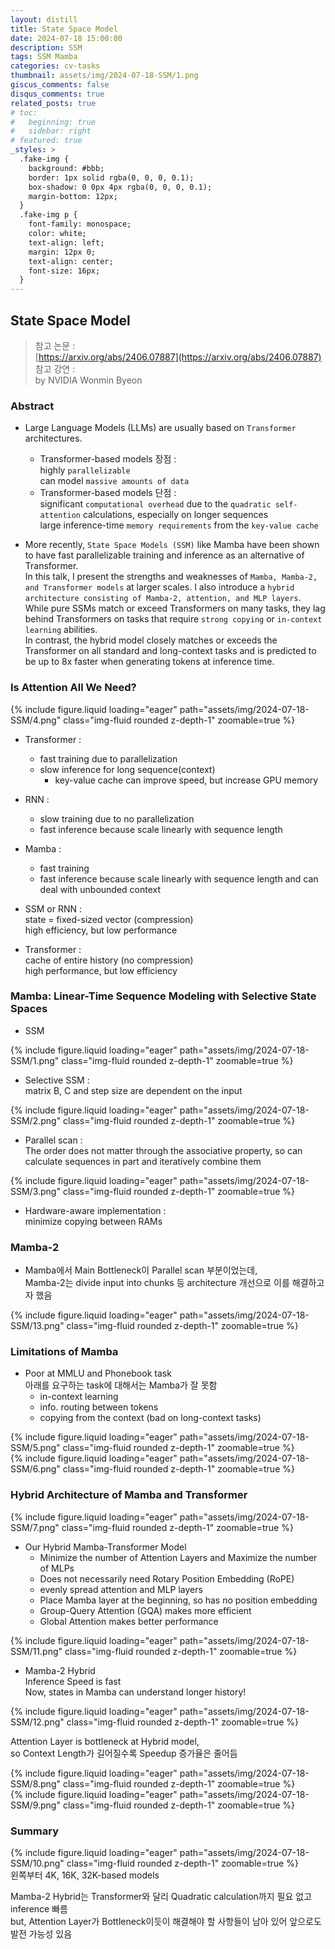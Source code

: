 ```yaml
---
layout: distill
title: State Space Model
date: 2024-07-18 15:00:00
description: SSM
tags: SSM Mamba
categories: cv-tasks
thumbnail: assets/img/2024-07-18-SSM/1.png
giscus_comments: false
disqus_comments: true
related_posts: true
# toc:
#   beginning: true
#   sidebar: right
# featured: true
_styles: >
  .fake-img {
    background: #bbb;
    border: 1px solid rgba(0, 0, 0, 0.1);
    box-shadow: 0 0px 4px rgba(0, 0, 0, 0.1);
    margin-bottom: 12px;
  }
  .fake-img p {
    font-family: monospace;
    color: white;
    text-align: left;
    margin: 12px 0;
    text-align: center;
    font-size: 16px;
  }
---
```


## State Space Model

> 참고 논문 :  
[https://arxiv.org/abs/2406.07887](https://arxiv.org/abs/2406.07887)  
참고 강연 :  
by NVIDIA Wonmin Byeon

### Abstract

- Large Language Models (LLMs) are usually based on `Transformer` architectures.  
  - Transformer-based models 장점 :  
  highly `parallelizable`  
  can model `massive amounts of data`  
  - Transformer-based models 단점 :  
  significant `computational overhead` due to the `quadratic self-attention` calculations, especially on longer sequences  
  large inference-time `memory requirements` from the `key-value cache`  
  
- More recently, `State Space Models (SSM)` like Mamba have been shown to have fast parallelizable training and inference as an alternative of Transformer.  
In this talk, I present the strengths and weaknesses of `Mamba, Mamba-2, and Transformer models` at larger scales. I also introduce a `hybrid architecture consisting of Mamba-2, attention, and MLP layers`.  
While pure SSMs match or exceed Transformers on many tasks, they lag behind Transformers on tasks that require `strong copying` or `in-context learning` abilities.  
In contrast, the hybrid model closely matches or exceeds the Transformer on all standard and long-context tasks and is predicted to be up to 8x faster when generating tokens at inference time.  

### Is Attention All We Need?

<div class="row mt-3">
    <div class="col-sm mt-3 mt-md-0">
        {% include figure.liquid loading="eager" path="assets/img/2024-07-18-SSM/4.png" class="img-fluid rounded z-depth-1" zoomable=true %}
    </div>
</div>

- Transformer :  
  - fast training due to parallelization 
  - slow inference for long sequence(context)  
    - key-value cache can improve speed, but increase GPU memory  

- RNN :  
  - slow training due to no parallelization  
  - fast inference because scale linearly with sequence length

- Mamba :  
  - fast training
  - fast inference because scale linearly with sequence length and can deal with unbounded context

- SSM or RNN :  
state = fixed-sized vector (compression)  
high efficiency, but low performance

- Transformer :  
cache of entire history (no compression)  
high performance, but low efficiency  

### Mamba: Linear-Time Sequence Modeling with Selective State Spaces

- SSM 

<div class="row mt-3">
    <div class="col-sm mt-3 mt-md-0">
        {% include figure.liquid loading="eager" path="assets/img/2024-07-18-SSM/1.png" class="img-fluid rounded z-depth-1" zoomable=true %}
    </div>
</div>

- Selective SSM :  
matrix B, C and step size are dependent on the input  

<div class="row mt-3">
    <div class="col-sm mt-3 mt-md-0">
        {% include figure.liquid loading="eager" path="assets/img/2024-07-18-SSM/2.png" class="img-fluid rounded z-depth-1" zoomable=true %}
    </div>
</div>

- Parallel scan :  
The order does not matter through the associative property, so can calculate sequences in part and iteratively combine them

<div class="row mt-3">
    <div class="col-sm mt-3 mt-md-0">
        {% include figure.liquid loading="eager" path="assets/img/2024-07-18-SSM/3.png" class="img-fluid rounded z-depth-1" zoomable=true %}
    </div>
</div>

- Hardware-aware implementation :  
minimize copying between RAMs  

### Mamba-2

- Mamba에서 Main Bottleneck이 Parallel scan 부분이었는데,  
Mamba-2는 divide input into chunks 등 architecture 개선으로 이를 해결하고자 했음

<div class="row mt-3">
    <div class="col-sm mt-3 mt-md-0">
        {% include figure.liquid loading="eager" path="assets/img/2024-07-18-SSM/13.png" class="img-fluid rounded z-depth-1" zoomable=true %}
    </div>
</div>

### Limitations of Mamba

- Poor at MMLU and Phonebook task  
아래를 요구하는 task에 대해서는 Mamba가 잘 못함
  - in-context learning  
  - info. routing between tokens  
  - copying from the context (bad on long-context tasks)

<div class="row mt-3">
    <div class="col-sm mt-3 mt-md-0">
        {% include figure.liquid loading="eager" path="assets/img/2024-07-18-SSM/5.png" class="img-fluid rounded z-depth-1" zoomable=true %}
    </div>
</div>

<div class="row mt-3">
    <div class="col-sm mt-3 mt-md-0">
        {% include figure.liquid loading="eager" path="assets/img/2024-07-18-SSM/6.png" class="img-fluid rounded z-depth-1" zoomable=true %}
    </div>
</div>

### Hybrid Architecture of Mamba and Transformer

<div class="row mt-3">
    <div class="col-sm mt-3 mt-md-0">
        {% include figure.liquid loading="eager" path="assets/img/2024-07-18-SSM/7.png" class="img-fluid rounded z-depth-1" zoomable=true %}
    </div>
</div>

- Our Hybrid Mamba-Transformer Model
  - Minimize the number of Attention Layers and Maximize the number of MLPs
  - Does not necessarily need Rotary Position Embedding (RoPE)
  - evenly spread attention and MLP layers
  - Place Mamba layer at the beginning, so has no position embedding
  - Group-Query Attention (GQA) makes more efficient 
  - Global Attention makes better performance

<div class="row mt-3">
    <div class="col-sm mt-3 mt-md-0">
        {% include figure.liquid loading="eager" path="assets/img/2024-07-18-SSM/11.png" class="img-fluid rounded z-depth-1" zoomable=true %}
    </div>
</div>

- Mamba-2 Hybrid  
Inference Speed is fast  
Now, states in Mamba can understand longer history!  

<div class="row mt-3">
    <div class="col-sm mt-3 mt-md-0">
        {% include figure.liquid loading="eager" path="assets/img/2024-07-18-SSM/12.png" class="img-fluid rounded z-depth-1" zoomable=true %}
    </div>
</div>

Attention Layer is bottleneck at Hybrid model,  
so Context Length가 길어질수록 Speedup 증가율은 줄어듬

<div class="row mt-3">
    <div class="col-sm mt-3 mt-md-0">
        {% include figure.liquid loading="eager" path="assets/img/2024-07-18-SSM/8.png" class="img-fluid rounded z-depth-1" zoomable=true %}
    </div>
</div>

<div class="row mt-3">
    <div class="col-sm mt-3 mt-md-0">
        {% include figure.liquid loading="eager" path="assets/img/2024-07-18-SSM/9.png" class="img-fluid rounded z-depth-1" zoomable=true %}
    </div>
</div>

### Summary

<div class="row mt-3">
    <div class="col-sm mt-3 mt-md-0">
        {% include figure.liquid loading="eager" path="assets/img/2024-07-18-SSM/10.png" class="img-fluid rounded z-depth-1" zoomable=true %}
    </div>
</div>
<div class="caption">
    왼쪽부터 4K, 16K, 32K-based models
</div>

Mamba-2 Hybrid는 Transformer와 달리 Quadratic calculation까지 필요 없고 inference 빠름  
but, Attention Layer가 Bottleneck이듯이 해결해야 할 사항들이 남아 있어 앞으로도 발전 가능성 있음